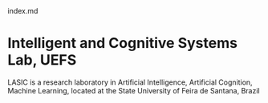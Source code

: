 <!DOCTYPE html>
<html>
<body>
index.md
<h1>Intelligent and Cognitive Systems Lab, UEFS</h1>

<p>LASIC is a research laboratory in Artificial Intelligence, Artificial Cognition, Machine Learning, located at the State University of Feira de Santana, Brazil</p>



</body>
</html>